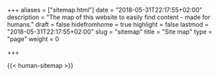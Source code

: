 +++
aliases      = ["sitemap.html"]
date         = "2018-05-31T22:17:55+02:00"
description  = "The map of this website to easily find content - made for humans."
draft        = false
hidefromhome = true
highlight    = false
lastmod      = "2018-05-31T22:17:55+02:00"
slug         = "sitemap"
title        = "Site map"
type         = "page"
weight       = 0

+++

{{< human-sitemap >}}
